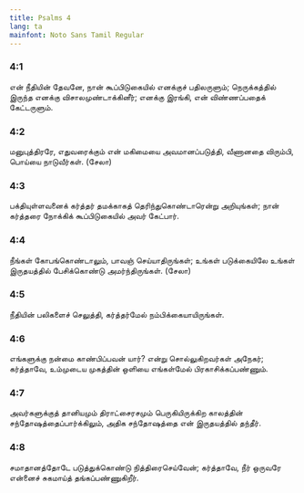 ```yaml
---
title: Psalms 4
lang: ta
mainfont: Noto Sans Tamil Regular
---
```


###  4:1

என் நீதியின் தேவனே, நான் கூப்பிடுகையில் எனக்குச் பதிலருளும்; நெருக்கத்தில் இருந்த எனக்கு விசாலமுண்டாக்கினீர்; எனக்கு இரங்கி, என் விண்ணப்பதைக் கேட்டருளும்.

###  4:2

மனுபுத்திரரே, எதுவரைக்கும் என் மகிமையை அவமானப்படுத்தி, வீணானதை விரும்பி, பொய்யை நாடுவீர்கள். (சேலா)

###  4:3

பக்தியுள்ளவனைக் கர்த்தர் தமக்காகத் தெரிந்துகொண்டாரென்று அறியுங்கள்; நான் கர்த்தரை நோக்கிக் கூப்பிடுகையில் அவர் கேட்பார்.

###  4:4

நீங்கள் கோபங்கொண்டாலும், பாவஞ் செய்யாதிருங்கள்; உங்கள் படுக்கையிலே உங்கள் இருதயத்தில் பேசிக்கொண்டு அமர்ந்திருங்கள். (சேலா)

###  4:5

நீதியின் பலிகளைச் செலுத்தி, கர்த்தர்மேல் நம்பிக்கையாயிருங்கள்.

###  4:6

எங்களுக்கு நன்மை காண்பிப்பவன் யார்? என்று சொல்லுகிறவர்கள் அநேகர்; கர்த்தாவே, உம்முடைய முகத்தின் ஒளியை எங்கள்மேல் பிரகாசிக்கப்பண்ணும்.

###  4:7

அவர்களுக்குத் தானியமும் திராட்சைரசமும் பெருகியிருக்கிற காலத்தின் சந்தோஷத்தைப்பார்க்கிலும், அதிக சந்தோஷத்தை என் இருதயத்தில் தந்தீர்.

###  4:8

சமாதானத்தோடே படுத்துக்கொண்டு நித்திரைசெய்வேன்; கர்த்தாவே, நீர் ஒருவரே என்னைச் சுகமாய்த் தங்கப்பண்ணுகிறீர்.

